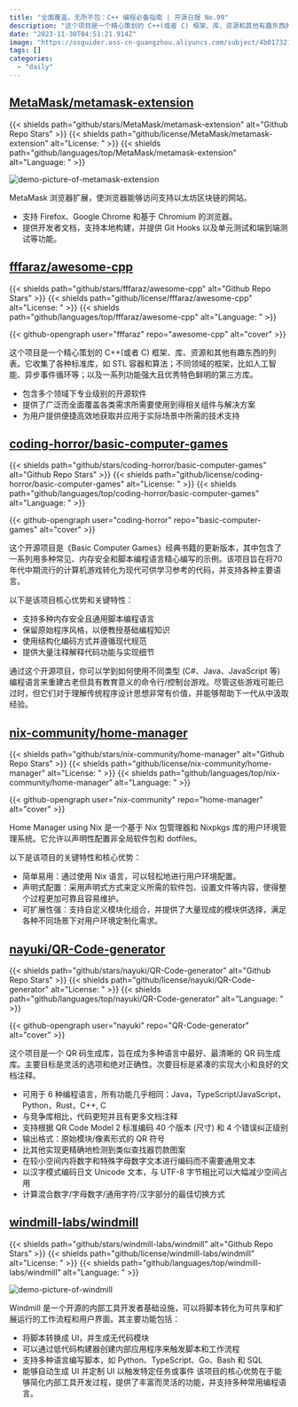 ```yaml
---
title: "全面覆盖，无所不包：C++ 编程必备指南 | 开源日报 No.99"
description: "这个项目是一个精心策划的 C++(或者 C) 框架、库、资源和其他有趣东西的列表。它收集了各种标准库和算法，各个领域的框架，以及功能强大的第三方库。这个项目包含了多个领域下的专业级别的开源软件，提供了广泛而全面的解决方案，为用户提供便捷高效的技术支持。无论你是开发人员还是研究人员，这个项目都是你不可错过的宝库。"
date: "2023-11-30T04:51:21.914Z"
image: "https://osguider.oss-cn-guangzhou.aliyuncs.com/subject/4b017321acceba9cb376fc0ce767ce27.png"
tags: []
categories:
  - "daily"
---
```


## [MetaMask/metamask-extension](https://github.com/MetaMask/metamask-extension)

{{< shields path="github/stars/MetaMask/metamask-extension" alt="Github Repo Stars" >}} {{< shields path="github/license/MetaMask/metamask-extension" alt="License: " >}} {{< shields path="github/languages/top/MetaMask/metamask-extension" alt="Language: " >}}

![demo-picture-of-metamask-extension](https://osguider.oss-cn-guangzhou.aliyuncs.com/subject/bc351ef4a8299f34c44ccf6eb884e763.png)

MetaMask 浏览器扩展，使浏览器能够访问支持以太坊区块链的网站。

- 支持 Firefox、Google Chrome 和基于 Chromium 的浏览器。
- 提供开发者文档，支持本地构建，并提供 Git Hooks 以及单元测试和端到端测试等功能。
  
## [fffaraz/awesome-cpp](https://github.com/fffaraz/awesome-cpp)

{{< shields path="github/stars/fffaraz/awesome-cpp" alt="Github Repo Stars" >}} {{< shields path="github/license/fffaraz/awesome-cpp" alt="License: " >}} {{< shields path="github/languages/top/fffaraz/awesome-cpp" alt="Language: " >}}

{{< github-opengraph user="fffaraz" repo="awesome-cpp" alt="cover" >}}

这个项目是一个精心策划的 C++(或者 C) 框架、库、资源和其他有趣东西的列表。它收集了各种标准库，如 STL 容器和算法；不同领域的框架，比如人工智能、异步事件循环等；以及一系列功能强大且优秀特色鲜明的第三方库。

- 包含多个领域下专业级别的开源软件
- 提供了广泛而全面覆盖各类需求所需要使用到得相关组件与解决方案
- 为用户提供便捷高效地获取并应用于实际场景中所需的技术支持
  
## [coding-horror/basic-computer-games](https://github.com/coding-horror/basic-computer-games)

{{< shields path="github/stars/coding-horror/basic-computer-games" alt="Github Repo Stars" >}} {{< shields path="github/license/coding-horror/basic-computer-games" alt="License: " >}} {{< shields path="github/languages/top/coding-horror/basic-computer-games" alt="Language: " >}}

{{< github-opengraph user="coding-horror" repo="basic-computer-games" alt="cover" >}}

这个开源项目是《Basic Computer Games》经典书籍的更新版本，其中包含了一系列用多种常见、内存安全和脚本编程语言精心编写的示例。该项目旨在将70年代中期流行的计算机游戏转化为现代可供学习参考的代码，并支持各种主要语言。

以下是该项目核心优势和关键特性：

- 支持多种内存安全且通用脚本编程语言
- 保留原始程序风格，以便教授基础编程知识
- 使用结构化编码方式并遵循现代规范
- 提供大量注释解释代码功能与实现细节

通过这个开源项目，你可以学到如何使用不同类型 (C#、Java、JavaScript 等) 编程语言来重建古老但具有教育意义的命令行/控制台游戏。尽管这些游戏可能已过时，但它们对于理解传统程序设计思想非常有价值，并能够帮助下一代从中汲取经验。
  
## [nix-community/home-manager](https://github.com/nix-community/home-manager)

{{< shields path="github/stars/nix-community/home-manager" alt="Github Repo Stars" >}} {{< shields path="github/license/nix-community/home-manager" alt="License: " >}} {{< shields path="github/languages/top/nix-community/home-manager" alt="Language: " >}}

{{< github-opengraph user="nix-community" repo="home-manager" alt="cover" >}}

Home Manager using Nix 是一个基于 Nix 包管理器和 Nixpkgs 库的用户环境管理系统。它允许以声明性配置非全局软件包和 dotfiles。

以下是该项目的关键特性和核心优势：

- 简单易用：通过使用 Nix 语言，可以轻松地进行用户环境配置。
- 声明式配置：采用声明式方式来定义所需的软件包、设置文件等内容，使得整个过程更加可靠且容易维护。
- 可扩展性强：支持自定义模块化组合，并提供了大量现成的模块供选择，满足各种不同场景下对用户环境定制化需求。

## [nayuki/QR-Code-generator](https://github.com/nayuki/QR-Code-generator)

{{< shields path="github/stars/nayuki/QR-Code-generator" alt="Github Repo Stars" >}} {{< shields path="github/license/nayuki/QR-Code-generator" alt="License: " >}} {{< shields path="github/languages/top/nayuki/QR-Code-generator" alt="Language: " >}}

{{< github-opengraph user="nayuki" repo="QR-Code-generator" alt="cover" >}}

这个项目是一个 QR 码生成库，旨在成为多种语言中最好、最清晰的 QR 码生成库。主要目标是灵活的选项和绝对正确性。次要目标是紧凑的实现大小和良好的文档注释。

- 可用于 6 种编程语言，所有功能几乎相同：Java，TypeScript/JavaScript，Python，Rust，C++, C
- 与竞争库相比，代码更短并且有更多文档注释
- 支持根据 QR Code Model 2 标准编码 40 个版本 (尺寸) 和 4 个错误纠正级别
- 输出格式：原始模块/像素形式的 QR 符号
- 比其他实现更精确地检测到类似查找器罚款图案
- 在较小空间内将数字和特殊字母数字文本进行编码而不需要通用文本
- 以汉字模式编码日文 Unicode 文本，与 UTF-8 字节相比可以大幅减少空间占用
- 计算混合数字/字母数字/通用字符/汉字部分的最佳切换方式
  
## [windmill-labs/windmill](https://github.com/windmill-labs/windmill)

{{< shields path="github/stars/windmill-labs/windmill" alt="Github Repo Stars" >}} {{< shields path="github/license/windmill-labs/windmill" alt="License: " >}} {{< shields path="github/languages/top/windmill-labs/windmill" alt="Language: " >}}

![demo-picture-of-windmill](https://picgo-daily.oss-cn-guangzhou.aliyuncs.com/picgo-daily/2023/75e75e46ac320a60a195fbf8a978f1dc.png)

Windmill 是一个开源的内部工具开发者基础设施，可以将脚本转化为可共享和扩展运行的工作流程和用户界面。其主要功能包括：

- 将脚本转换成 UI，并生成无代码模块
- 可以通过低代码构建器创建内部应用程序来触发脚本和工作流程
- 支持多种语言编写脚本，如 Python、TypeScript、Go、Bash 和 SQL
- 能够自动生成 UI 并定制 UI 以触发特定任务或事件
该项目的核心优势在于能够简化内部工具开发过程，提供了丰富而灵活的功能，并支持多种常用编程语言。
  
